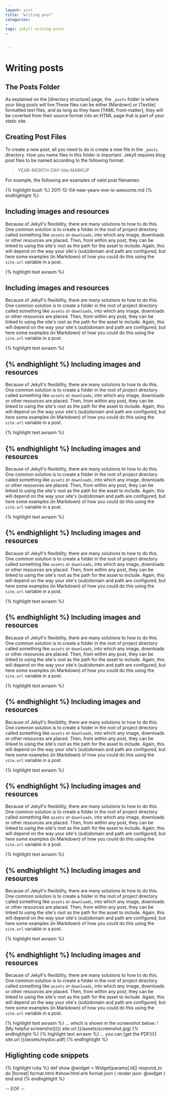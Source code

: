 ```yaml
---
layout: post
title: "writing post"
categories:
- 
tags: jekyll writing posts
- 


---
```


Writing posts
===============

The Posts Folder
-------------------

As explained on the [directory structure] page, the `_posts` folder is where
your blog posts will live.These files can be either [Mardown] or [Textile]
formatted text files, and as long as they have [YAML front-matter], they will
be coverted from their source format into an HTML page that is part of your
static site.

Creating Post Files
-------------------

To create a new post, all you need to do is create a new file in the `_posts`
directory. How you name files in this folder is important. Jekyll requires blog
post files to be named according to the following format:

> YEAR-MONTH-DAY-title.MARKUP

For example, the following are examples of valid post filenames:

{% highlight bush %}
2011-12-04-new-years-eve-is-awesome.md
{% endhighlight %}

Including images and resources
----------------------

Because of Jekyll's flexibility, there are many solutions to how to do this.
One common solution is to create a folder in the root of project directory
called something like `assets` or `downloads`, into which any image, downloads
or other resources are placed. Then, from within any post, they can be linked
to using the site's root as the path for the asset to include. Again, this will
depend on the way your site's (sub)domain and path are configured, but here
some examples (in Markdown) of how you could do this using the `site.url`
variable in a post.

{% highlight text avrasm %}

Including images and resources
----------------------

Because of Jekyll's flexibility, there are many solutions to how to do this.
One common solution is to create a folder in the root of project directory
called something like `assets` or `downloads`, into which any image, downloads
or other resources are placed. Then, from within any post, they can be linked
to using the site's root as the path for the asset to include. Again, this will
depend on the way your site's (sub)domain and path are configured, but here
some examples (in Markdown) of how you could do this using the `site.url`
variable in a post.

{% highlight text avrasm %}

{% endhighlight %}
Including images and resources
----------------------

Because of Jekyll's flexibility, there are many solutions to how to do this.
One common solution is to create a folder in the root of project directory
called something like `assets` or `downloads`, into which any image, downloads
or other resources are placed. Then, from within any post, they can be linked
to using the site's root as the path for the asset to include. Again, this will
depend on the way your site's (sub)domain and path are configured, but here
some examples (in Markdown) of how you could do this using the `site.url`
variable in a post.

{% highlight text avrasm %}

{% endhighlight %}
Including images and resources
----------------------

Because of Jekyll's flexibility, there are many solutions to how to do this.
One common solution is to create a folder in the root of project directory
called something like `assets` or `downloads`, into which any image, downloads
or other resources are placed. Then, from within any post, they can be linked
to using the site's root as the path for the asset to include. Again, this will
depend on the way your site's (sub)domain and path are configured, but here
some examples (in Markdown) of how you could do this using the `site.url`
variable in a post.

{% highlight text avrasm %}

{% endhighlight %}
Including images and resources
----------------------

Because of Jekyll's flexibility, there are many solutions to how to do this.
One common solution is to create a folder in the root of project directory
called something like `assets` or `downloads`, into which any image, downloads
or other resources are placed. Then, from within any post, they can be linked
to using the site's root as the path for the asset to include. Again, this will
depend on the way your site's (sub)domain and path are configured, but here
some examples (in Markdown) of how you could do this using the `site.url`
variable in a post.

{% highlight text avrasm %}

{% endhighlight %}
Including images and resources
----------------------

Because of Jekyll's flexibility, there are many solutions to how to do this.
One common solution is to create a folder in the root of project directory
called something like `assets` or `downloads`, into which any image, downloads
or other resources are placed. Then, from within any post, they can be linked
to using the site's root as the path for the asset to include. Again, this will
depend on the way your site's (sub)domain and path are configured, but here
some examples (in Markdown) of how you could do this using the `site.url`
variable in a post.

{% highlight text avrasm %}

{% endhighlight %}
Including images and resources
----------------------

Because of Jekyll's flexibility, there are many solutions to how to do this.
One common solution is to create a folder in the root of project directory
called something like `assets` or `downloads`, into which any image, downloads
or other resources are placed. Then, from within any post, they can be linked
to using the site's root as the path for the asset to include. Again, this will
depend on the way your site's (sub)domain and path are configured, but here
some examples (in Markdown) of how you could do this using the `site.url`
variable in a post.

{% highlight text avrasm %}

{% endhighlight %}
Including images and resources
----------------------

Because of Jekyll's flexibility, there are many solutions to how to do this.
One common solution is to create a folder in the root of project directory
called something like `assets` or `downloads`, into which any image, downloads
or other resources are placed. Then, from within any post, they can be linked
to using the site's root as the path for the asset to include. Again, this will
depend on the way your site's (sub)domain and path are configured, but here
some examples (in Markdown) of how you could do this using the `site.url`
variable in a post.

{% highlight text avrasm %}

{% endhighlight %}
Including images and resources
----------------------

Because of Jekyll's flexibility, there are many solutions to how to do this.
One common solution is to create a folder in the root of project directory
called something like `assets` or `downloads`, into which any image, downloads
or other resources are placed. Then, from within any post, they can be linked
to using the site's root as the path for the asset to include. Again, this will
depend on the way your site's (sub)domain and path are configured, but here
some examples (in Markdown) of how you could do this using the `site.url`
variable in a post.

{% highlight text avrasm %}

{% endhighlight %}
Including images and resources
----------------------

Because of Jekyll's flexibility, there are many solutions to how to do this.
One common solution is to create a folder in the root of project directory
called something like `assets` or `downloads`, into which any image, downloads
or other resources are placed. Then, from within any post, they can be linked
to using the site's root as the path for the asset to include. Again, this will
depend on the way your site's (sub)domain and path are configured, but here
some examples (in Markdown) of how you could do this using the `site.url`
variable in a post.

{% highlight text avrasm %}
... which is shown in the screenshot below:
![My helpful screenshot]({{ site.url }}/assets/screenshot.jpg)
{% endhighlight %}
{% highlight text avrasm %}
... you can [get the PDF]({{ site.url }}/assets/mydoc.pdf)
{% endhighlight %}

Higlighting code snippets
-----------------------

{% highlight ruby %}
def show
    @widget = Widget(params[:id])
    respond_to do |format|
        format.html #show.html.erb
        format.json { render json: @widget }
    end
end
{% endhighlight %}


-- EOF --
